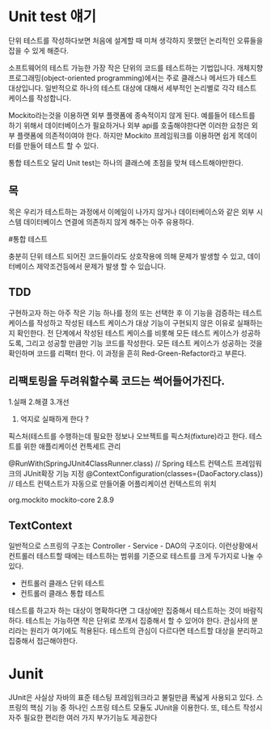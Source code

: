 # Unit test 얘기

단위 테스트를 작성하다보면 처음에 설계할 때 미쳐 생각하지 못했던 논리적인 오류들을 잡을 수 있게 해준다.



소프트웨어의 테스트 가능한 가장 작은 단위의 코드를 테스트하는 기법입니다. 개체지향 프로그래밍(object-oriented programming)에서는 주로 클래스나 메서드가 테스트 대상입니다. 일반적으로 하나의 테스트 대상에 대해서 세부적인 논리별로 각각 테스트 케이스를 작성합니다.


Mockito라는것을 이용하면 외부 플랫폼에 종속적이지 않게 된다. 예를들어 테스트를 하기 위해서 데이터베이스가 필요하거나 외부 api를 호출해야한다면 이러한 요청은 외부 플랫폼에 의존적이여야 한다. 하지만 Mockito 프레임워크를 이용하면 쉽게 목데이터를 만들어 테스트 할 수 있다.

통합 테스트오 달리 Unit test는 하나의 클래스에 초점을 맞쳐 테스트해야만한다.



## 목
목은 우리가 테스트하는 과정에서 이메일이 나가지 않거나 데이터베이스와 같은 외부 시스템 데이터베이스 연결에 의존하지 않게 해주는 아주 유용하다.






#통합 테스트

충분히 단위 테스트 되어진 코드들이라도 상호작용에 의해 문제가 발생할 수 있고, 데이터베이스 제약조건등에서 문제가 발생 할 수 있습니다.





## TDD

구현하고자 하는 아주 작은 기능 하나를 정의 또는 선택한 후 이 기능을 검증하는 테스트 케이스를 작성하고 작성된 테스트 케이스가 대상 기능이 구현되지 않은 이유로 실패하는지 확인한다.
전 단계에서 작성된 테스트 케이스를 비롯해 모든 테스트 케이스가 성공하도록, 그리고 성공할 만큼만 기능 코드를 작성한다.
모든 테스트 케이스가 성공하는 것을 확인하며 코드를 리팩터 한다.
이 과정을 흔히 Red-Green-Refactor라고 부른다.






## 리팩토링을 두려워할수록 코드는 썩어들어가진다.



1.실패
2.해결
3.개선



1. 억지로 실패하게 한다 ?



픽스처(테스트를 수행하는데 필요한 정보나 오브젝트를 픽스처(fixture)라고 한다.
테스트를 위한 애플리케이션 컨특세트 관리


@RunWith(SpringJUnit4ClassRunner.class) // Spring 테스트 컨텍스트 프레임워크의 JUnit확장 기능 지정
@ContextConfiguration(classes={DaoFactory.class}) // 테스트 컨텍스트가 자동으로 만들어줄 어플리케이션 컨텍스트의 위치




<dependency>
    <groupId>org.mockito</groupId>
    <artifactId>mockito-core</artifactId>
    <version>2.8.9</version>
</dependency>




## TextContext

일반적으로 스프링의 구조는 Controller - Service - DAO의 구조이다. 이런상황에서 컨트롤러 테스트할 때에는 테스트하는 범위를 기준으로 테스트를 크게 두가지로 나눌 수 있다.
* 컨트롤러 클래스 단위 테스트
* 컨트롤러 클래스 통합 테스트



테스트를 하고자 하는 대상이 명확하다면 그 대상에만 집중해서 테스트하는 것이 바람직하다. 테스트는 가능하면 작은 단위로 쪼개서 집중해서 할 수 있어야 한다. 관심사의 분리라는 원리가 여기에도 적용된다. 테스트의 관심이 다르다면 테스트할 대상을 분리하고 집중해서 접근해야한다.






# Junit
JUnit은 사실상 자바의 표준 테스팅 프레임워크라고 불릴만큼 폭넓게 사용되고 있다. 스프링의 핵심 기능 중 하나인 스프링 테스트 모듈도 JUnit을 이용한다. 또, 테스트 작성시 자주 필요한 편리한 여러 가지 부가기능도 제공한다

